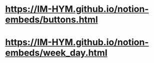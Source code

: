 # https://IM-HYM.github.io/notion-embeds/buttons.html
# https://IM-HYM.github.io/notion-embeds/week_day.html
